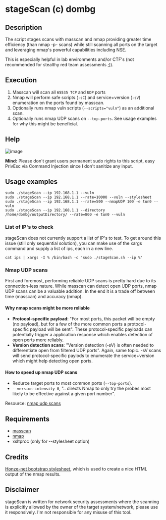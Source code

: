 # stageScan (c) dombg

## Description

The script stages scans with masscan and nmap providing greater time efficiency (than nmap -p- scans) while still scanning all ports on the target and leveraging nmap's powerful capabilities including NSE.

This is especially helpful in lab environments and/or CTF's (not recommended for stealthy red team assessments ;)). 

## Execution

1. Masscan will scan all `65535 TCP` and `UDP` ports
2. Nmap will perform safe scripts (`-sC`) and service+version (`-sV`) enumeration on the ports found by masscan.
3. Optionally runs nmap vuln scripts (`--scripts="vuln"`) as an additional scan.
4. Optionally runs nmap UDP scans on `--top-ports`. See usage examples for why this might be beneficial.

## Help

![image](https://user-images.githubusercontent.com/7427205/139715948-b2688ab2-0ea1-47d6-9588-4454266574d0.png)

**Mind:** Please don't grant users permanent sudo rights to this script, easy PrivEsc via Command Injection since I don't sanitize any input.

## Usage examples

```
sudo ./stageScan --ip 192.168.1.1 --vuln
sudo ./stageScan --ip 192.168.1.1 --rate=10000 --vuln --stylesheet
sudo ./stageScan --ip 192.168.1.1 --rate=500 --nmapUDP 100 -e tun0 --vuln
sudo ./stageScan --ip 192.168.1.1 --directory /home/dombg/outputDirectory/ --rate=800 -e tun0 --vuln
```
### List of IP's to check 

stageScan does not currently support a list of IP's to test. To get around this issue (still only sequential solution), you can make use of the xargs command and supply a list of ips, each in a new line.

`cat ips | xargs -I % /bin/bash -c 'sudo ./stageScan.sh --ip %'`

### Nmap UDP scans

First and foremost, performing reliable UDP scans is pretty hard due to its connection-less nature. While masscan can detect open UDP ports, nmap UDP scans can be a valuable addition. In the end it is a trade off between time (masscan) and accuracy (nmap). 

#### Why nmap scans might be more reliable

- **Protocol-specific payload**: "For most ports, this packet will be empty (no payload), but for a few of the more common ports a protocol-specific payload will be sent". These protocol-specific payloads can potentially trigger a application response which enables detection of open ports more reliably.
- **Version detection scans**: "Version detection (-sV) is often needed to differentiate open from filtered UDP ports". Again, same topic. -sV scans will send protocol-specific paylods to enumerate the service+version which might help detecting open ports.

#### How to speed up nmap UDP scans

- Redurce target ports to most common ports (`--top-ports`).
- `--version-intensity 0`, ".. directs Nmap to only try the probes most likely to be effective against a given port number". 

Resource: [nmap udp scans](https://nmap.org/book/scan-methods-udp-scan.html)



## Requirements

- [masscan](https://github.com/robertdavidgraham/masscan)
- [nmap](https://nmap.org/)
- xsltproc (only for --stylesheet option)

## Credits

[Honze-net bootstrap stylesheet](https://github.com/honze-net/nmap-bootstrap-xsl/), which is used to create a nice HTML output of the nmap results.

## Disclaimer

stageScan is written for network security assessments where the scanning is explicitly allowed by the owner of the target system/network, please use it responsively. I'm not responsible for any misuse of this tool.

